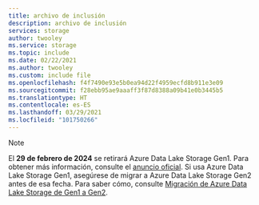 ```yaml
---
title: archivo de inclusión
description: archivo de inclusión
services: storage
author: twooley
ms.service: storage
ms.topic: include
ms.date: 02/22/2021
ms.author: twooley
ms.custom: include file
ms.openlocfilehash: f4f7490e93e5b0ea94d22f4959ecfd8b911e3e09
ms.sourcegitcommit: f28ebb95ae9aaaff3f87d8388a09b41e0b3445b5
ms.translationtype: HT
ms.contentlocale: es-ES
ms.lasthandoff: 03/29/2021
ms.locfileid: "101750266"
---
```

> [!NOTE]
> El **29 de febrero de 2024** se retirará Azure Data Lake Storage Gen1. Para obtener más información, consulte el [anuncio oficial](https://azure.microsoft.com/updates/action-required-switch-to-azure-data-lake-storage-gen2-by-29-february-2024/). Si usa Azure Data Lake Storage Gen1, asegúrese de migrar a Azure Data Lake Storage Gen2 antes de esa fecha. Para saber cómo, consulte [Migración de Azure Data Lake Storage de Gen1 a Gen2](../articles/storage/blobs/data-lake-storage-migrate-gen1-to-gen2.md). 


